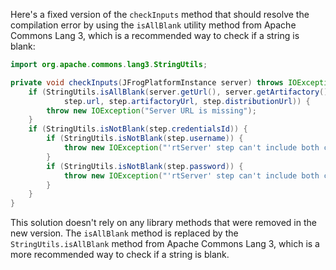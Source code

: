 Here's a fixed version of the `checkInputs` method that should resolve the compilation error by using the `isAllBlank` utility method from Apache Commons Lang 3, which is a recommended way to check if a string is blank:

```java
import org.apache.commons.lang3.StringUtils;

private void checkInputs(JFrogPlatformInstance server) throws IOException {
    if (StringUtils.isAllBlank(server.getUrl(), server.getArtifactory().getUrl(), server.getDistribution().getUrl(),
            step.url, step.artifactoryUrl, step.distributionUrl)) {
        throw new IOException("Server URL is missing");
    }
    if (StringUtils.isNotBlank(step.credentialsId)) {
        if (StringUtils.isNotBlank(step.username)) {
            throw new IOException("'rtServer' step can't include both credentialsId and username");
        }
        if (StringUtils.isNotBlank(step.password)) {
            throw new IOException("'rtServer' step can't include both credentialsId and password");
        }
    }
}
```

This solution doesn't rely on any library methods that were removed in the new version. The `isAllBlank` method is replaced by the `StringUtils.isAllBlank` method from Apache Commons Lang 3, which is a more recommended way to check if a string is blank.